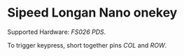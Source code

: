 # Sipeed Longan Nano onekey

Supported Hardware: *FS026 PDS*.

To trigger keypress, short together pins *COL* and *ROW*.
